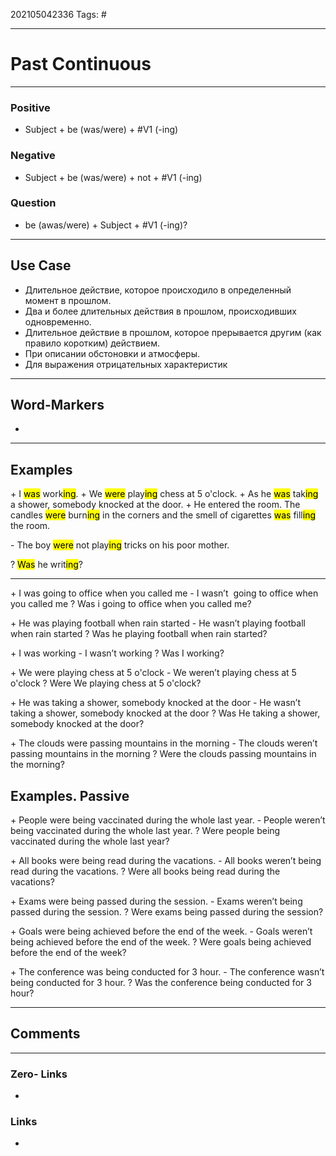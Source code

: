 202105042336
Tags: #

---
# Past Continuous
---
### Positive
- Subject + be (was/were) + #V1 (-ing)

### Negative
- Subject + be (was/were) + not + #V1 (-ing)

### Question
- be (awas/were) + Subject + #V1 (-ing)?

---
## Use Case
- Длительное действие, которое происходило в определенный момент в прошлом.
- Два и более длительных действия в прошлом, происходивших одновременно.
- Длительное действие в прошлом, которое прерывается другим (как правило коротким) действием.
- При описании обстоновки и атмосферы.
- Для выражения отрицательных характеристик

---

## Word-Markers
- 

---
## Examples
\+ I <mark>was</mark> work<mark>ing</mark>.
\+ We <mark>were</mark> play<mark>ing</mark> chess at 5 o'clock.
\+ As he <mark>was</mark> tak<mark>ing</mark> a shower, somebody knocked at the door.
\+ He entered the room. The candles <mark>were</mark> burn<mark>ing</mark> in the corners and the smell of cigarettes <mark>was</mark> fill<mark>ing</mark> the room.

\- The boy <mark>were</mark> not play<mark>ing</mark> tricks on his poor mother.

\? <mark>Was</mark> he writ<mark>ing</mark>?

---

\+ I was going to office when you called me 
\- I wasn’t  going to office when you called me
\? Was i going to office when you called me?

\+ He was playing football when rain started
\- He wasn’t playing football when rain started
\? Was he playing football when rain started?

\+ I was working
\- I wasn’t working
\? Was I working?

\+ We were playing chess at 5 o'clock
\- We weren’t playing chess at 5 o'clock
\? Were We playing chess at 5 o'clock?

\+ He was taking a shower, somebody knocked at the door
\- He wasn’t taking a shower, somebody knocked at the door
\? Was He taking a shower, somebody knocked at the door?

\+ The clouds were passing mountains in the morning
\- The clouds weren’t passing mountains in the morning
\? Were the clouds passing mountains in the morning?


## Examples. Passive

\+ People were being vaсcinated during the whole last year.
\- People weren’t being vaсcinated during the whole last year.
\? Were people being vaсcinated during the whole last year?

\+ All books were being read during the vacations.
\- All books weren’t being read during the vacations.
\? Were all books being read during the vacations?

\+ Exams were being passed during the session.
\- Exams weren’t being passed during the session.
\? Were exams being passed during the session?

\+ Goals were being achieved before the end of the week.
\- Goals weren’t being achieved before the end of the week.
\? Were goals being achieved before the end of the week?

\+ The conference was being conducted for 3 hour.
\- The conference wasn’t being conducted for 3 hour.
\? Was the conference being conducted for 3 hour?

---
## Comments

---
### Zero- Links
- 

### Links
-